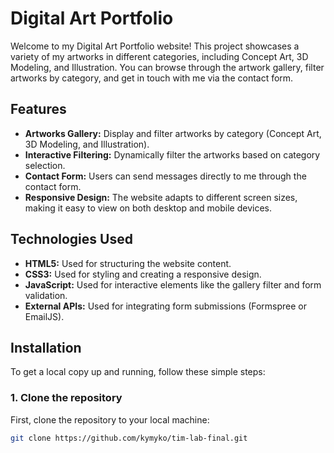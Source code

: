 # Digital Art Portfolio

Welcome to my Digital Art Portfolio website! This project showcases a variety of my artworks in different categories, including Concept Art, 3D Modeling, and Illustration. You can browse through the artwork gallery, filter artworks by category, and get in touch with me via the contact form.

## Features

- **Artworks Gallery:** Display and filter artworks by category (Concept Art, 3D Modeling, and Illustration).
- **Interactive Filtering:** Dynamically filter the artworks based on category selection.
- **Contact Form:** Users can send messages directly to me through the contact form.
- **Responsive Design:** The website adapts to different screen sizes, making it easy to view on both desktop and mobile devices.

## Technologies Used

- **HTML5:** Used for structuring the website content.
- **CSS3:** Used for styling and creating a responsive design.
- **JavaScript:** Used for interactive elements like the gallery filter and form validation.
- **External APIs:** Used for integrating form submissions (Formspree or EmailJS).
  
## Installation

To get a local copy up and running, follow these simple steps:

### 1. Clone the repository
First, clone the repository to your local machine:
```bash
git clone https://github.com/kymyko/tim-lab-final.git
